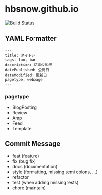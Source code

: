 # hbsnow.github.io

[![Build Status](https://travis-ci.org/hbsnow/website.svg?branch=master)](https://travis-ci.org/hbsnow/website)

## YAML Formatter

```
---
title: タイトル
tags: foo, bar
description: 記事の説明
datePublished: 公開日
dateModified: 更新日
pagetype: webpage
---
```

### pagetype

- BlogPosting
- Review
- Amp
- Feed
- Template

## Commit Message

- feat (feature)
- fix (bug fix)
- docs (documentation)
- style (formatting, missing semi colons, …)
- refactor
- test (when adding missing tests)
- chore (maintain)

